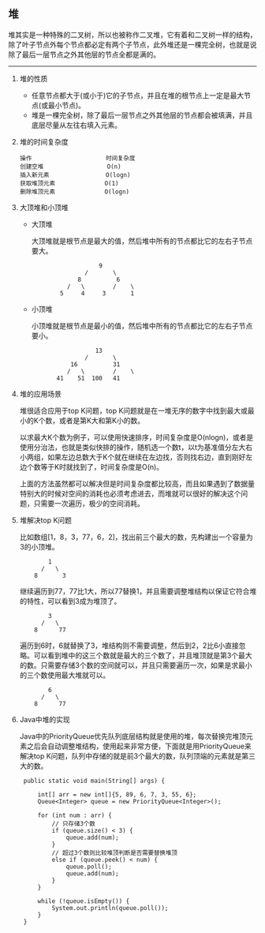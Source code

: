 ## 堆

堆其实是一种特殊的二叉树，所以也被称作二叉堆，它有着和二叉树一样的结构，除了叶子节点外每个节点都必定有两个子节点，此外堆还是一棵完全树，也就是说除了最后一层节点之外其他层的节点全都是满的。


---


1. 堆的性质
   - 任意节点都大于(或小于)它的子节点，并且在堆的根节点上一定是最大节点(或最小节点)。
   - 堆是一棵完全树，除了最后一层节点之外其他层的节点都会被填满，并且底层尽量从左往右填入元素。



2. 堆的时间复杂度
    ```
    操作                     时间复杂度
    创建空堆                  O(n)
    插入新元素                O(logn)
    获取堆顶元素              O(1)
    删除堆顶元素              O(logn)
    ```


3. 大顶堆和小顶堆
   - 大顶堆

     大顶堆就是根节点是最大的值，然后堆中所有的节点都比它的左右子节点要大。
     ```
                        9
                    /       \  
                  8          6 
               /   \        /    \
             5     4     3       1
     ```

   - 小顶堆

     小顶堆就是根节点是最小的值，然后堆中所有的节点都比它的左右子节点要小。

     ```
                       13
                    /       \  
                16          31 
               /   \        /    \
            41    51  100   41
     ```

4. 堆的应用场景

   堆很适合应用于top K问题，top K问题就是在一堆无序的数字中找到最大或最小的K个数，或者是第K大和第K小的数。
   
   以求最大K个数为例子，可以使用快速排序，时间复杂度是O(nlogn)，或者是使用分治法，也就是类似快排的操作，随机选一个数t，以t为基准值分左大右小两组，如果左边总数大于K个就在继续在左边找，否则找右边，直到刚好左边个数等于K时就找到了，时间复杂度是O(n)。

   上面的方法虽然都可以解决但是时间复杂度都比较高，而且如果遇到了数据量特别大的时候对空间的消耗也必须考虑进去，而堆就可以很好的解决这个问题，只需要一次遍历，极少的空间消耗。

5. 堆解决top K问题

   比如数组[1，8，3，77，6，2]，找出前三个最大的数，先构建出一个容量为3的小顶堆。
   ```
           1
         /   \
       8       3
   ```
   继续遍历到77，77比1大，所以77替换1，并且需要调整堆结构以保证它符合堆的特性，可以看到3成为堆顶了。
   ```
           3
         /   \
       8      77
   ```
   遍历到6时，6就替换了3，堆结构则不需要调整，然后到2，2比6小直接忽略。可以看到堆中的这三个数就是最大的三个数了，并且堆顶就是第3个最大的数。只需要存储3个数的空间就可以，并且只需要遍历一次，如果是求最小的三个数使用最大堆就可以。
   ```
           6
         /   \
       8      77
   ```

6. Java中堆的实现

   Java中的PriorityQueue优先队列底层结构就是使用的堆，每次替换完堆顶元素之后会自动调整堆结构，使用起来非常方便，下面就是用PriorityQueue来解决top K问题，队列中存储的就是前3个最大的数，队列顶端的元素就是第三大的数。

   ```
    public static void main(String[] args) {

        int[] arr = new int[]{5, 89, 6, 7, 3, 55, 6};
        Queue<Integer> queue = new PriorityQueue<Integer>();

        for (int num : arr) {
            // 只存储3个数
            if (queue.size() < 3) {
                queue.add(num);
            } 
            // 超过3个数则比较堆顶判断是否需要替换堆顶
            else if (queue.peek() < num) {
                queue.poll();
                queue.add(num);
            }
        }

        while (!queue.isEmpty()) {
            System.out.println(queue.poll());
        }
    }
   ```